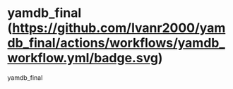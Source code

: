 # yamdb_final (https://github.com/Ivanr2000/yamdb_final/actions/workflows/yamdb_workflow.yml/badge.svg)
yamdb_final

